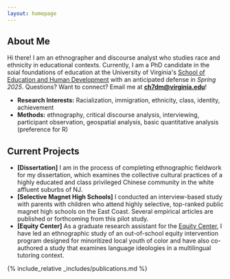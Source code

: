 ```yaml
---
layout: homepage
---
```


## About Me

Hi there! I am an ethnographer and discourse analyst who studies race and ethnicity in educational contexts. Currently, I am a PhD candidate in the soial foundations of education at the University of Virginia's [School of Education and Human Development](https://education.virginia.edu/about/directory/christopher-hu) with an anticipated defense in <i>Spring 2025</i>. Questions? Want to connect? Email me at <b>[ch7dm@virginia.edu](mailto:ch7dm@virginia.edu)</b>!

- **Research Interests:** Racialization, immigration, ethnicity, class, identity, achievement  
- **Methods:** ethnography, critical discourse analysis, interviewing, participant observation, geospatial analysis, basic quantitative analysis (preference for R)

## Current Projects

- **[Dissertation]** I am in the process of completing ethnographic fieldwork for my dissertation, which examines the collective cultural practices of a highly educated and class privileged Chinese community in the white affluent suburbs of NJ. 
- **[Selective Magnet High Schools]** I conducted an interview-based study with parents with children who attend highly selective, top-ranked public magnet high schools on the East Coast. Several empirical articles are published or forthcoming from this pilot study.
- **[Equity Center]** As a graduate research assistant for the [Equity Center](https://www.virginiaequitycenter.org/), I have led an ethnographic study of an out-of-school equity intervention program designed for minoritized local youth of color and have also co-authored a study that examines language ideologies in a multilingual tutoring context.

{% include_relative _includes/publications.md %}